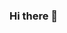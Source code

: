 ### Hi there 👋

<!--
**trygvels/trygvels** is a ✨ _special_ ✨ repository because its `README.md` (this file) appears on your GitHub profile.
<img align="right" src="https://github-readme-stats.vercel.app/api?username=trygvels&show_icons=true&count_private=true&theme=dracula&hide_title=true" />

I'm Trygve, a cosmologist and programmer working on CMB and component separation for my PhD at the University of Oslo, Norway.

- :computer: Currently working on: A joint analysis of the Planck LFI data ++, through [BeyondPlanck](https://beyondplanck.science/)
- :mailbox_with_mail: Reach me: [t.l.svalheim@astro.uio.no](mailto:t.l.svalheim@astro.uio.no)

Here are some ideas to get you started:

- 🔭 I’m currently working on ...
- 🌱 I’m currently learning ...
- 👯 I’m looking to collaborate on ...
- 🤔 I’m looking for help with ...
- 💬 Ask me about ...
- 📫 How to reach me: ...
- 😄 Pronouns: ...
- ⚡ Fun fact: ...
-->
